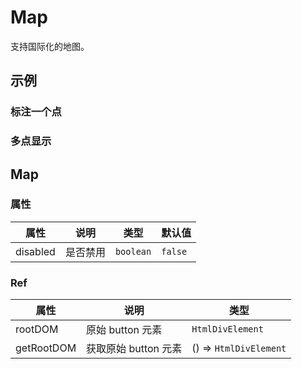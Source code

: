 # Map

支持国际化的地图。

## 示例

### 标注一个点

<code src="./demos/mapChoose.jsx"></code>

### 多点显示

<code src="./demos/mapMarkers.jsx"></code>

## Map

### 属性

| 属性     | 说明     | 类型      | 默认值  |
| -------- | -------- | --------- | ------- |
| disabled | 是否禁用 | `boolean` | `false` |

### Ref

| 属性       | 说明                 | 类型                   |
| ---------- | -------------------- | ---------------------- |
| rootDOM    | 原始 button 元素     | `HtmlDivElement`       |
| getRootDOM | 获取原始 button 元素 | () => `HtmlDivElement` |

